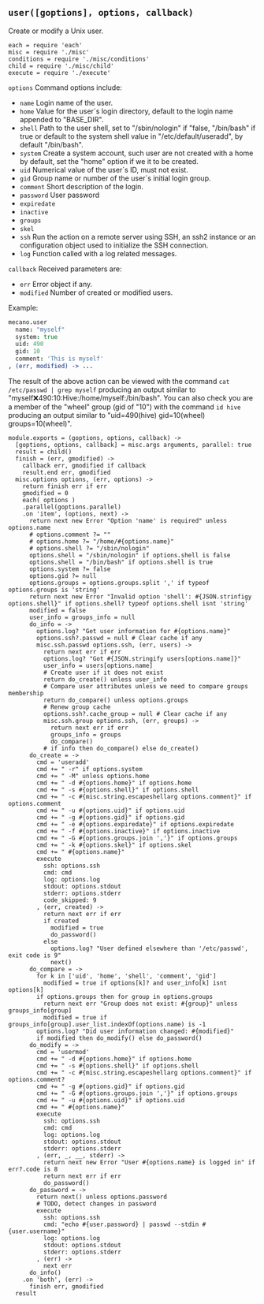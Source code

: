 
`user([goptions], options, callback)`
--------------------------------------

Create or modify a Unix user.

    each = require 'each'
    misc = require './misc'
    conditions = require './misc/conditions'
    child = require './misc/child'
    execute = require './execute'

`options`           Command options include:

*   `name`          Login name of the user.   
*   `home`          Value for the user´s login directory, default to the login name appended to "BASE_DIR".   
*   `shell`         Path to the user shell, set to "/sbin/nologin" if "false,
                    "/bin/bash" if true or default to the system shell value in
                    "/etc/default/useradd", by default "/bin/bash".   
*   `system`        Create a system account, such user are not created with a home by default, set the "home" option if we it to be created.   
*   `uid`           Numerical value of the user´s ID, must not exist.   
*   `gid`           Group name or number of the user´s initial login group.   
*   `comment`       Short description of the login.   
*   `password`      User password
*   `expiredate`    
*   `inactive`      
*   `groups`        
*   `skel`          
*   `ssh`           Run the action on a remote server using SSH, an ssh2 instance or an configuration object used to initialize the SSH connection.   
*   `log`           Function called with a log related messages.   

`callback`          Received parameters are:

*   `err`           Error object if any.
*   `modified`      Number of created or modified users.

Example:

```coffee
mecano.user
  name: "myself"
  system: true
  uid: 490
  gid: 10
  comment: 'This is myself'
, (err, modified) -> ...
```

The result of the above action can be viewed with the command
`cat /etc/passwd | grep myself` producing an output similar to
"myself:x:490:10:Hive:/home/myself:/bin/bash". You can also check you are a
member of the "wheel" group (gid of "10") with the command `id hive` producing
an output similar to "uid=490(hive) gid=10(wheel) groups=10(wheel)".

    module.exports = (goptions, options, callback) ->
      [goptions, options, callback] = misc.args arguments, parallel: true
      result = child()
      finish = (err, gmodified) ->
        callback err, gmodified if callback
        result.end err, gmodified
      misc.options options, (err, options) ->
        return finish err if err
        gmodified = 0
        each( options )
        .parallel(goptions.parallel)
        .on 'item', (options, next) ->
          return next new Error "Option 'name' is required" unless options.name
          # options.comment ?= ""
          # options.home ?= "/home/#{options.name}"
          # options.shell ?= "/sbin/nologin"
          options.shell = "/sbin/nologin" if options.shell is false
          options.shell = "/bin/bash" if options.shell is true
          options.system ?= false
          options.gid ?= null
          options.groups = options.groups.split ',' if typeof options.groups is 'string'
          return next new Error "Invalid option 'shell': #{JSON.strinfigy options.shell}" if options.shell? typeof options.shell isnt 'string'
          modified = false
          user_info = groups_info = null
          do_info = ->
            options.log? "Get user information for #{options.name}"
            options.ssh?.passwd = null # Clear cache if any 
            misc.ssh.passwd options.ssh, (err, users) ->
              return next err if err
              options.log? "Got #{JSON.stringify users[options.name]}"
              user_info = users[options.name]
              # Create user if it does not exist
              return do_create() unless user_info
              # Compare user attributes unless we need to compare groups membership
              return do_compare() unless options.groups
              # Renew group cache
              options.ssh?.cache_group = null # Clear cache if any
              misc.ssh.group options.ssh, (err, groups) ->
                return next err if err
                groups_info = groups
                do_compare()
              # if info then do_compare() else do_create()
          do_create = ->
            cmd = 'useradd'
            cmd += " -r" if options.system
            cmd += " -M" unless options.home
            cmd += " -d #{options.home}" if options.home
            cmd += " -s #{options.shell}" if options.shell
            cmd += " -c #{misc.string.escapeshellarg options.comment}" if options.comment
            cmd += " -u #{options.uid}" if options.uid
            cmd += " -g #{options.gid}" if options.gid
            cmd += " -e #{options.expiredate}" if options.expiredate
            cmd += " -f #{options.inactive}" if options.inactive
            cmd += " -G #{options.groups.join ','}" if options.groups
            cmd += " -k #{options.skel}" if options.skel
            cmd += " #{options.name}"
            execute
              ssh: options.ssh
              cmd: cmd
              log: options.log
              stdout: options.stdout
              stderr: options.stderr
              code_skipped: 9
            , (err, created) ->
              return next err if err
              if created
                modified = true
                do_password()
              else
                options.log? "User defined elsewhere than '/etc/passwd', exit code is 9"
                next()
          do_compare = ->
            for k in ['uid', 'home', 'shell', 'comment', 'gid']
              modified = true if options[k]? and user_info[k] isnt options[k]
            if options.groups then for group in options.groups
              return next err "Group does not exist: #{group}" unless groups_info[group]
              modified = true if groups_info[group].user_list.indexOf(options.name) is -1
            options.log? "Did user information changed: #{modified}"
            if modified then do_modify() else do_password()
          do_modify = ->
            cmd = 'usermod'
            cmd += " -d #{options.home}" if options.home
            cmd += " -s #{options.shell}" if options.shell
            cmd += " -c #{misc.string.escapeshellarg options.comment}" if options.comment?
            cmd += " -g #{options.gid}" if options.gid
            cmd += " -G #{options.groups.join ','}" if options.groups
            cmd += " -u #{options.uid}" if options.uid
            cmd += " #{options.name}"
            execute
              ssh: options.ssh
              cmd: cmd
              log: options.log
              stdout: options.stdout
              stderr: options.stderr
            , (err, _, __, stderr) ->
              return next new Error "User #{options.name} is logged in" if err?.code is 8
              return next err if err
              do_password()
          do_password = ->
            return next() unless options.password
            # TODO, detect changes in password
            execute
              ssh: options.ssh
              cmd: "echo #{user.password} | passwd --stdin #{user.username}"
              log: options.log
              stdout: options.stdout
              stderr: options.stderr
            , (err) ->
              next err
          do_info()
        .on 'both', (err) ->
          finish err, gmodified
      result
